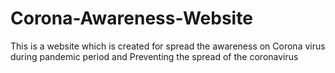 # Corona-Awareness-Website
This is a website which is created for spread the awareness on Corona virus during pandemic period and Preventing the spread of the coronavirus
